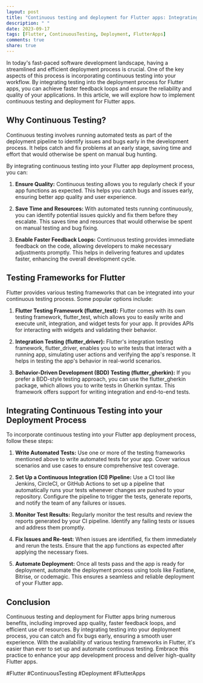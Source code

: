 ```yaml
---
layout: post
title: "Continuous testing and deployment for Flutter apps: Integrating testing into the deployment process for faster feedback loops"
description: " "
date: 2023-09-17
tags: [Flutter, ContinuousTesting, Deployment, FlutterApps]
comments: true
share: true
---
```


In today's fast-paced software development landscape, having a streamlined and efficient deployment process is crucial. One of the key aspects of this process is incorporating continuous testing into your workflow. By integrating testing into the deployment process for Flutter apps, you can achieve faster feedback loops and ensure the reliability and quality of your applications. In this article, we will explore how to implement continuous testing and deployment for Flutter apps.

## Why Continuous Testing?

Continuous testing involves running automated tests as part of the deployment pipeline to identify issues and bugs early in the development process. It helps catch and fix problems at an early stage, saving time and effort that would otherwise be spent on manual bug hunting.

By integrating continuous testing into your Flutter app deployment process, you can:

1. **Ensure Quality:** Continuous testing allows you to regularly check if your app functions as expected. This helps you catch bugs and issues early, ensuring better app quality and user experience.

2. **Save Time and Resources:** With automated tests running continuously, you can identify potential issues quickly and fix them before they escalate. This saves time and resources that would otherwise be spent on manual testing and bug fixing.

3. **Enable Faster Feedback Loops:** Continuous testing provides immediate feedback on the code, allowing developers to make necessary adjustments promptly. This helps in delivering features and updates faster, enhancing the overall development cycle.

## Testing Frameworks for Flutter

Flutter provides various testing frameworks that can be integrated into your continuous testing process. Some popular options include:

1. **Flutter Testing Framework (flutter_test):** Flutter comes with its own testing framework, flutter_test, which allows you to easily write and execute unit, integration, and widget tests for your app. It provides APIs for interacting with widgets and validating their behavior.

2. **Integration Testing (flutter_driver):** Flutter's integration testing framework, flutter_driver, enables you to write tests that interact with a running app, simulating user actions and verifying the app's response. It helps in testing the app's behavior in real-world scenarios.

3. **Behavior-Driven Development (BDD) Testing (flutter_gherkin):** If you prefer a BDD-style testing approach, you can use the flutter_gherkin package, which allows you to write tests in Gherkin syntax. This framework offers support for writing integration and end-to-end tests.

## Integrating Continuous Testing into your Deployment Process

To incorporate continuous testing into your Flutter app deployment process, follow these steps:

1. **Write Automated Tests:** Use one or more of the testing frameworks mentioned above to write automated tests for your app. Cover various scenarios and use cases to ensure comprehensive test coverage.

2. **Set Up a Continuous Integration (CI) Pipeline:** Use a CI tool like Jenkins, CircleCI, or GitHub Actions to set up a pipeline that automatically runs your tests whenever changes are pushed to your repository. Configure the pipeline to trigger the tests, generate reports, and notify the team of any failures or issues.

3. **Monitor Test Results:** Regularly monitor the test results and review the reports generated by your CI pipeline. Identify any failing tests or issues and address them promptly.

4. **Fix Issues and Re-test:** When issues are identified, fix them immediately and rerun the tests. Ensure that the app functions as expected after applying the necessary fixes.

5. **Automate Deployment:** Once all tests pass and the app is ready for deployment, automate the deployment process using tools like Fastlane, Bitrise, or codemagic. This ensures a seamless and reliable deployment of your Flutter app.

## Conclusion

Continuous testing and deployment for Flutter apps bring numerous benefits, including improved app quality, faster feedback loops, and efficient use of resources. By integrating testing into your deployment process, you can catch and fix bugs early, ensuring a smooth user experience. With the availability of various testing frameworks in Flutter, it's easier than ever to set up and automate continuous testing. Embrace this practice to enhance your app development process and deliver high-quality Flutter apps.

#Flutter #ContinuousTesting #Deployment #FlutterApps